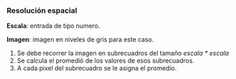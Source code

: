 ### Resolución espacial

**Escala**: entrada de tipo numero.

**Imagen**: imagen en niveles de gris para este caso.

1. Se debe recorrer la imagen en subrecuadros del tamaño *escala * escala*
2. Se calcula el promedió de los valores de esos subrecuadros.
3. A cada pixel del subrecuadro se le asigna el promedio.

